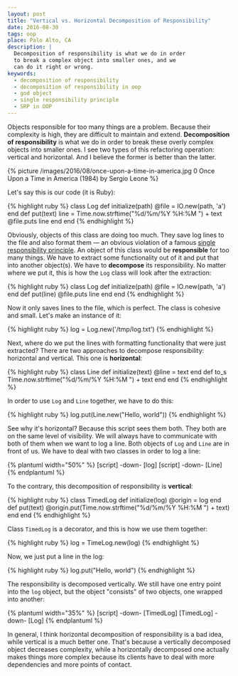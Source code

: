 ```yaml
---
layout: post
title: "Vertical vs. Horizontal Decomposition of Responsibility"
date: 2016-08-30
tags: oop
place: Palo Alto, CA
description: |
  Decomposition of responsibility is what we do in order
  to break a complex object into smaller ones, and we
  can do it right or wrong.
keywords:
  - decomposition of responsibility
  - decomposition of responsibility in oop
  - god object
  - single responsibility principle
  - SRP in OOP
---
```


Objects responsible for too many things are a problem. Because their
complexity is high, they are difficult to maintain and extend.
**Decomposition of responsibility** is what we do in order to break
these overly complex objects into smaller ones. I see two types of this
refactoring operation: vertical and horizontal. And I believe
the former is better than the latter.

<!--more-->

{% picture /images/2016/08/once-upon-a-time-in-america.jpg 0 Once Upon a Time in America (1984) by Sergio Leone %}

Let's say this is our code (it is Ruby):

{% highlight ruby %}
class Log
  def initialize(path)
    @file = IO.new(path, 'a')
  end
  def put(text)
    line = Time.now.strftime("%d/%m/%Y %H:%M ") + text
    @file.puts line
  end
end
{% endhighlight %}

Obviously, objects of this class are doing too much.
They save log lines to the
file and also format them &mdash; an obvious violation of
a famous
[single responsibility principle](https://en.wikipedia.org/wiki/Single_responsibility_principle).
An object of this class would be **responsible** for too many things.
We have to extract some functionality out of it and put that
into another object(s). We have to **decompose** its responsibility.
No matter where we put it, this is how the
`Log` class will look after the extraction:

{% highlight ruby %}
class Log
  def initialize(path)
    @file = IO.new(path, 'a')
  end
  def put(line)
    @file.puts line
  end
end
{% endhighlight %}

Now it only saves lines to the file, which is perfect. The class
is cohesive and small. Let's make an instance of it:

{% highlight ruby %}
log = Log.new('/tmp/log.txt')
{% endhighlight %}

Next, where do we put the lines with formatting functionality that were just extracted?
There are two approaches to decompose responsibility: horizontal and
vertical. This one is **horizontal**:

{% highlight ruby %}
class Line
  def initialize(text)
    @line = text
  end
  def to_s
    Time.now.strftime("%d/%m/%Y %H:%M ") + text
  end
end
{% endhighlight %}

In order to use `Log` and `Line` together, we have to do this:

{% highlight ruby %}
log.put(Line.new("Hello, world"))
{% endhighlight %}

See why it's horizontal? Because this script sees them
both. They both are on the same level of visibility. We will always have
to communicate with both of them when we want to log a line. Both
objects of `Log` and `Line` are in front of us. We have to deal with
two classes in order to log a line:

{% plantuml width="50%" %}
[script] -down- [log]
[script] -down- [Line]
{% endplantuml %}

To the contrary, this decomposition of responsibility is **vertical**:

{% highlight ruby %}
class TimedLog
  def initialize(log)
    @origin = log
  end
  def put(text)
    @origin.put(Time.now.strftime("%d/%m/%Y %H:%M ") + text)
  end
end
{% endhighlight %}

Class `TimedLog` is a decorator, and this is how we use them together:

{% highlight ruby %}
log = TimeLog.new(log)
{% endhighlight %}

Now, we just put a line in the log:

{% highlight ruby %}
log.put("Hello, world")
{% endhighlight %}

The responsibility is decomposed vertically. We still have one entry point
into the `log` object, but the object "consists" of two objects, one wrapped
into another:

{% plantuml width="35%" %}
[script] -down- [TimedLog]
[TimedLog] -down- [Log]
{% endplantuml %}

In general, I think horizontal decomposition of responsibility is a bad idea,
while vertical is a much better one. That's because a vertically
decomposed object decreases complexity, while a horizontally decomposed
one actually makes things more complex because its clients have to deal with
more dependencies and more points of contact.
